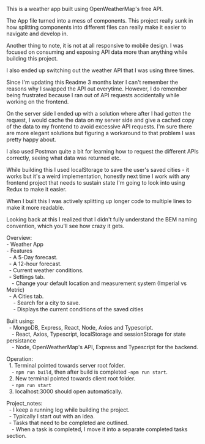 This is a weather app built using OpenWeatherMap's free API.

The App file turned into a mess of components. This project really sunk in how splitting components into different files can really make it easier to navigate and develop in.

Another thing to note, it is not at all responsive to mobile design. I was focused on consuming and exposing API data more than anything while building this project.

I also ended up switching out the weather API that I was using three times.

Since I'm updating this Readme 3 months later I can't remember the reasons why I swapped the API out everytime. However, I do remember being frustrated because I ran out of API requests accidentally while working on the frontend.

On the server side I ended up with a solution where after I had gotten the request, I would cache the data on my server side and 
give a cached copy of the data to my frontend to avoid excessive API requests. I'm sure there are more elegant solutions but figuring 
a workaround to that problem I was pretty happy about.

I also used Postman quite a bit for learning how to request the different APIs correctly, seeing what data was returned etc.

While building this I used localStorage to save the user's saved cities - it works but it's a weird implementation, 
honestly next time I work with any frontend project that needs to sustain state I'm going to look into using Redux to make it easier.

When I built this I was actively splitting up longer code to multiple lines to make it more readable.

Looking back at this I realized that I didn't fully understand the BEM naming convention, which you'll see how crazy it gets.

Overview:<br> 
    - Weather App<br> 
    - Features<br>
    &ensp;- A 5-Day forecast.<br>
    &ensp;- A 12-hour forecast.<br>
    &ensp;- Current weather conditions.<br>
    &ensp;- Settings tab.<br>
        &ensp;&ensp;- Change your default location and measurement system (Imperial vs Metric)<br>
    &ensp;- A Cities tab.<br>
        &ensp; &ensp;- Search for a city to save.<br>
        &ensp; &ensp;- Displays the current conditions of the saved cities<br>

Built using:<br> 
    &ensp;- MongoDB, Express, React, Node, Axios and Typescript.<br> 
      &ensp;&ensp;- React, Axios, Typescript, localStorage and sessionStorage for state persistance<br> 
      &ensp;&ensp;- Node, OpenWeatherMap's API, Express and Typescript for the backend. <br> 

Operation:<br> 
    &ensp;1. Terminal pointed towards server root folder.<br> 
       &ensp;&ensp;-  `npm run build`, then after build is completed -`npm run start`.<br> 
    &ensp;2. New terminal pointed towards client root folder.<br> 
       &ensp;&ensp;-  `npm run start`<br> 
    &ensp;3. localhost:3000 should open automatically.<br> 

Project_notes:<br> 
    &ensp;- I keep a running log while building the project.<br> 
    &ensp;- Typically I start out with an idea.<br> 
    &ensp;- Tasks that need to be completed are outlined.<br> 
      &ensp;&ensp;- When a task is completed, I move it into a separate completed tasks section.<br>